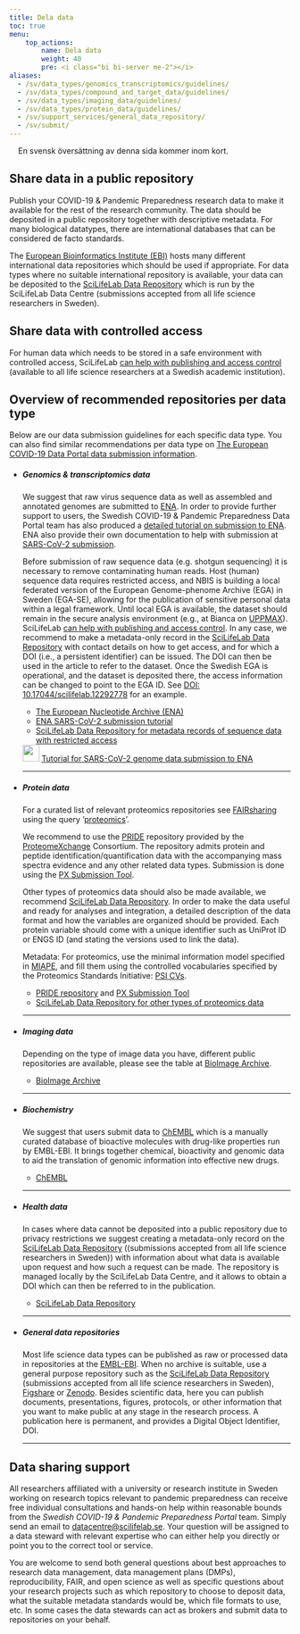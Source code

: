 ```yaml
---
title: Dela data
toc: true
menu:
    top_actions:
        name: Dela data
        weight: 40
        pre: <i class="bi bi-server me-2"></i>
aliases:
  - /sv/data_types/genomics_transcriptomics/guidelines/
  - /sv/data_types/compound_and_target_data/guidelines/
  - /sv/data_types/imaging_data/guidelines/
  - /sv/data_types/protein_data/guidelines/
  - /sv/support_services/general_data_repository/
  - /sv/submit/
---
```


<div class="alert alert-info">
  <i class="bi bi-exclamation-triangle-fill"></i>
  <span>En svensk översättning av denna sida kommer inom kort.</span>
</div>

## Share data in a public repository

Publish your COVID-19 & Pandemic Preparedness research data to make it available for the rest of the research community. The data should be deposited in a public repository together with descriptive metadata. For many biological datatypes, there are international databases that can be considered de facto standards.

The [European Bioinformatics Institute (EBI)](https://www.ebi.ac.uk/) hosts many different international data repositories which should be used if appropriate. For data types where no suitable international repository is available, your data can be deposited to the [SciLifeLab Data Repository](https://scilifelab.se/data/repository) which is run by the SciLifeLab Data Centre (submissions accepted from all life science researchers in Sweden).

## Share data with controlled access

For human data which needs to be stored in a safe environment with controlled access, SciLifeLab [can help with publishing and access control](https://www.scilifelab.se/data/humandata/) (available to all life science researchers at a Swedish academic institution).

## Overview of recommended repositories per data type

Below are our data submission guidelines for each specific data type. You can also find similar recommendations per data type on [The European COVID-19 Data Portal data submission information](https://www.covid19dataportal.org/submit-data).

* ##### Genomics & transcriptomics data

    We suggest that raw virus sequence data as well as assembled and annotated genomes are submitted to [ENA](https://www.ebi.ac.uk/ena). In order to provide further support to users, the Swedish COVID-19 & Pandemic Preparedness Data Portal team has also produced a [detailed tutorial on submission to ENA](/support_services/tutorial_ena/tutorial_ena_intro). ENA also provide their own documentation to help with submission at [SARS-CoV-2 submission](https://ena-browser-docs.readthedocs.io/en/latest/help_and_guides/sars-cov-2-submissions.html).

    Before submission of raw sequence data (e.g. shotgun sequencing) it is necessary to remove contaminating human reads. Host (human) sequence data requires restricted access, and NBIS is building a local federated version of the European Genome-phenome Archive (EGA) in Sweden (EGA-SE), allowing for the publication of sensitive personal data within a legal framework. Until local EGA is available, the dataset should remain in the secure analysis environment (e.g., at Bianca on [UPPMAX](https://www.uppmax.uu.se/)). SciLifeLab [can help with publishing and access control](https://www.scilifelab.se/data/humandata/). In any case, we recommend to make a metadata-only record in the [SciLifeLab Data Repository](/support_services/general_data_repository/) with contact details on how to get access, and for which a DOI (i.e., a persistent identifier) can be issued. The DOI can then be used in the article to refer to the dataset. Once the Swedish EGA is operational, and the dataset is deposited there, the access information can be changed to point to the EGA ID. See [DOI: 10.17044/scilifelab.12292778](https://doi.org/10.17044/scilifelab.12292778.v1) for an example.

    * [The European Nucleotide Archive (ENA)](https://www.ebi.ac.uk/ena)
    * [ENA SARS-CoV-2 submission tutorial](https://covid19dataportal.se/support_services/tutorial_ena/tutorial_ena_intro/)
    * [SciLifeLab Data Repository for metadata records of sequence data with restricted access](https://scilifelab.se/data/repository)

    <div class="container mb-4 ena_tutorial_banner">
      <a href="/support_services/tutorial_ena/tutorial_ena_intro/"><img height="30px"
          src="/img/ena_tutorial/ENA_logo_2021.png"></a> <a
        href="/support_services/tutorial_ena/tutorial_ena_intro/">Tutorial for SARS-CoV-2 genome data submission to
        ENA</a>
    </div>

    ***

* ##### Protein data

    For a curated list of relevant proteomics repositories see [FAIRsharing](https://fairsharing.org/) using the query ’[proteomics](https://fairsharing.org/search/?q=proteomics&content=biodbcore&name=&taxonomies=&organisations=&shortname=&description=&supportlinks=&licenses=&countries=&maintainers=&expanded_onto_domains=&expanded_onto_disciplines=&user_defined_tags=&record_id=&miriam_id=&search_state=hidden)’.

    We recommend to use the [PRIDE](https://www.ebi.ac.uk/pride/) repository provided by the [ProteomeXchange](http://www.proteomexchange.org/) Consortium. The repository admits protein and peptide identification/quantification data with the accompanying mass spectra evidence and any other related data types. Submission is done using the [PX Submission Tool](https://www.ebi.ac.uk/pride/markdownpage/pridesubmissiontool).

    Other types of proteomics data should also be made available, we recommend [SciLifeLab Data Repository](/support_services/general_data_repository/). In order to make the data useful and ready for analyses and integration, a detailed description of the data format and how the variables are organized should be provided. Each protein variable should come with a unique identifier such as UniProt ID or ENGS ID (and stating the versions used to link the data).

    Metadata: For proteomics, use the minimal information model specified in [MIAPE](https://doi.org/10.25504/FAIRsharing.8vv5fc), and fill them using the controlled vocabularies specified by the Proteomics Standards Initiative: [PSI CVs](https://doi.org/10.25504/FAIRsharing.sxh2dp).

    * [PRIDE repository](https://www.ebi.ac.uk/pride/) and [PX Submission Tool](https://www.ebi.ac.uk/pride/markdownpage/pridesubmissiontool)
    * [SciLifeLab Data Repository for other types of proteomics data](https://scilifelab.se/data/repository)

    ***

* ##### Imaging data

    Depending on the type of image data you have, different public repositories are available, please see the table at [BioImage Archive](https://www.ebi.ac.uk/bioimage-archive/).

    * [BioImage Archive](https://www.ebi.ac.uk/bioimage-archive/)

    ***

* ##### Biochemistry

    We suggest that users submit data to [ChEMBL](https://www.ebi.ac.uk/chembl/) which is a manually curated database of bioactive molecules with drug-like properties run by EMBL-EBI. It brings together chemical, bioactivity and genomic data to aid the translation of genomic information into effective new drugs.

    * [ChEMBL](https://www.ebi.ac.uk/chembl/)

    ***

* ##### Health data

    In cases where data cannot be deposited into a public repository due to privacy restrictions we suggest creating a metadata-only record on the [SciLifeLab Data Repository](https://scilifelab.se/data/repository) ((submissions accepted from all life science researchers in Sweden)) with information about what data is available upon request and how such a request can be made. The repository is managed locally by the SciLifeLab Data Centre, and it allows to obtain a DOI which can then be referred to in the publication.

    * [SciLifeLab Data Repository](https://scilifelab.se/data/repository)

    ***

* ##### General data repositories

    Most life science data types can be published as raw or processed data in repositories at the [EMBL-EBI](https://www.ebi.ac.uk). When no archive is suitable, use a general purpose repository such as the [SciLifeLab Data Repository](https://scilifelab.se/data/repository) (submissions accepted from all life science researchers in Sweden), [Figshare](https://figshare.com) or [Zenodo](https://zenodo.org). Besides scientific data, here you can publish documents, presentations, figures, protocols, or other information that you want to make public at any stage in the research process. A publication here is permanent, and provides a Digital Object Identifier, DOI.

    ***

## Data sharing support

All researchers affiliated with a university or research institute in Sweden working on research topics relevant to pandemic preparedness can receive free individual consultations and hands-on help within reasonable bounds from the *Swedish COVID-19 & Pandemic Preparedness Portal* team. Simply send an email to datacentre@scilifelab.se. Your question will be assigned to a data steward with relevant expertise who can either help you directly or point you to the correct tool or service.

You are welcome to send both general questions about best approaches to research data management, data management plans (DMPs), reproducibility, FAIR, and open science as well as specific questions about your research projects such as which repository to choose to deposit data, what the suitable metadata standards would be, which file formats to use, etc. In some cases the data stewards can act as brokers and submit data to repositories on your behalf.
